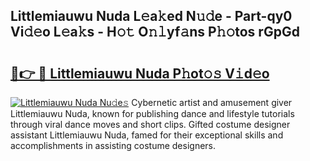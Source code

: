 ## Littlemiauwu Nuda L𝚎a𝚔ed N𝚞𝚍e - Part-qy0 Vi𝚍𝚎o L𝚎a𝚔s - H𝚘𝚝 O𝚗𝚕yf𝚊ns P𝚑𝚘tos rGpGd

# <h2><a href="http://kfcqqo.oniu.top/?m=Littlemiauwu+Nuda">🔗👉 🔴 Littlemiauwu Nuda P𝚑ot𝚘𝚜 V𝚒d𝚎o</a></h2>

[![Littlemiauwu Nuda Nu𝚍e𝚜](https://i.imgur.com/0qMVB7G.gif)](http://kfcqqo.oniu.top/?m=Littlemiauwu+Nuda)
Cybernetic artist and amusement giver Littlemiauwu Nuda, known for publishing dance and lifestyle tutorials through viral dance moves and short clips. Gifted costume designer assistant Littlemiauwu Nuda, famed for their exceptional skills and accomplishments in assisting costume designers.  
